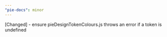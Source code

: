 ```yaml
---
"pie-docs": minor
---
```


[Changed] - ensure pieDesignTokenColours.js throws an error if a token is undefined
